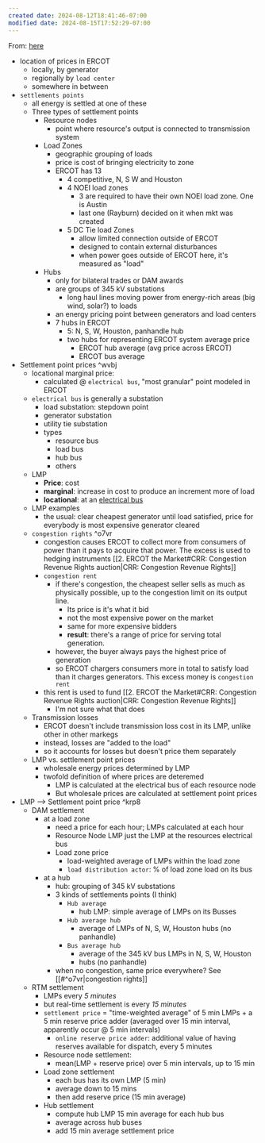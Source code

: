 ```yaml
---
created date: 2024-08-12T18:41:46-07:00
modified date: 2024-08-15T17:52:29-07:00
---
```

From: [here](https://www.ercot.com/services/training/courses/details?name=Locational-Marginal-Pricing-WBT#schedule)
- location of prices in ERCOT
	- locally, by generator
	- regionally by `load center`
	- somewhere in between
- `settlements points`
	- all energy is settled at one of these
	- Three types of settlement points
		- Resource nodes
			- point where resource's output is connected to transmission system
		- Load Zones
			- geographic grouping of loads
			- price is cost of bringing electricity to zone
			- ERCOT has 13
				- 4 competitive, N, S W and Houston
				- 4 NOEI load zones
					- 3 are required to have their own NOEI load zone.  One is Austin
					- last one (Rayburn) decided on it when mkt was created
				- 5 DC Tie load Zones
					- allow limited connection outside of ERCOT
					- designed to contain external disturbances
					- when power goes outside of ERCOT here, it's measured as "load" 
		- Hubs
			- only for bilateral trades or DAM awards
			- are groups of 345 kV substations
				- long haul lines moving power from energy-rich areas (big wind, solar?) to loads 
			- an energy pricing point between generators and load centers
			- 7 hubs in ERCOT
				- 5: N, S, W, Houston, panhandle hub
				- two hubs for representing ERCOT system average price
					- ERCOT hub average (avg price across ERCOT)
					- ERCOT bus average 
- Settlement point prices ^wvbj
	- locational marginal price: 
		- calculated @ `electrical bus`,  "most granular" point modeled in ERCOT
	- `electrical bus` is generally a substation
		- load substation: stepdown point
		- generator substation
		- utility tie substation
		- types
			- resource bus
			- load bus
			- hub bus
			- others
	- LMP
		- **Price**: cost
		- **marginal**: increase in cost to produce an increment more of load
		- **locational**: at an <u>electrical bus</u>
	- LMP examples
		- the usual: clear cheapest generator until load satisfied, price for everybody is most expensive generator cleared
	- `congestion rights` ^o7vr
		- congestion causes ERCOT to collect more from consumers of power than it pays to acquire that power.  The excess is used to hedging instruments [[2. ERCOT the Market#CRR: Congestion Revenue Rights auction|CRR: Congestion Revenue Rights]]
		- `congestion rent`
			- if there's congestion, the cheapest seller sells as much as physically possible, up to the congestion limit on its output line.  
				- Its price is it's what it bid
				- not the most expensive power on the market
				- same for more expensive bidders
				- **result**: there's a range of price for serving total generation.
			- however, the buyer always pays the highest price of generation
			- so ERCOT chargers consumers more in total to satisfy load than it charges generators.  This excess money is `congestion rent`
		- this rent is used to fund [[2. ERCOT the Market#CRR: Congestion Revenue Rights auction|CRR: Congestion Revenue Rights]]
			- I'm not sure what that does
	- Transmission losses
		- ERCOT doesn't include transmission loss cost in its LMP, unlike other in other markegs
		- instead, losses are "added to the load"
		- so it accounts for losses but doesn't price them separately
	- LMP vs. settlement point prices
		- wholesale energy prices determined by LMP
		- twofold definition of where prices are deteremed
			- LMP is calculated at the electrical bus of each resource node
			- But wholesale prices are calculated at settlement point prices
- LMP --> Settlement point price  ^krp8
	- DAM settlement
		- at a load zone
			- need a price for each hour; LMPs calculated at each hour
			- Resource Node LMP just the LMP at the resources electrical bus
			- Load zone price
				- load-weighted average of LMPs within the load zone
				- `load distribution actor`: % of load zone load on its bus
		- at a hub
			- hub: grouping of 345 kV substations
			- 3 kinds of settlements points (I think)
				- `Hub average`
					- hub LMP: simple average of LMPs on its Busses
				- `Hub average hub`
					- average of LMPs of N, S, W, Houston hubs (no panhandle)
				- `Bus average hub`
					- average of the 345 kV bus LMPs  in N, S, W, Houston 
					- hubs (no panhandle)
			- when no congestion, same price everywhere?  See [[#^o7vr|congestion rights]]
	- RTM settlement
		- LMPs every *5 minutes*
		- but real-time settlement is every *15 minutes*
		- `settlement price` = "time-weighted average" of 5 min LMPs + a 5 min reserve price adder (averaged over 15 min interval, apparently occur @ 5 min intervals)
			- `online reserve price adder`: additional value of having reserves available for dispatch, every 5 minutes
		- Resource node settlement:
			- mean(LMP + reserve price) over 5 min intervals, up to 15 min
		- Load zone settlement
			- each bus has its own LMP (5 min)
			- average down to 15 mins
			- then add reserve price (15 min average)
		- Hub settlement
			- compute hub LMP 15 min average for each hub bus
			- average across hub buses
			- add 15 min average settlement price


